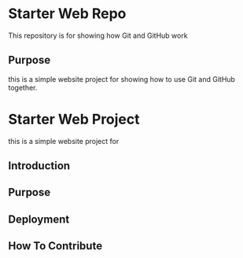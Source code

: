 # Starter Web Repo

This repository is for showing how Git and GitHub work

## Purpose

this is a simple website project for showing how to use Git and GitHub together.

# Starter Web Project 

this is a simple website project for

## Introduction

## Purpose

## Deployment

## How To Contribute